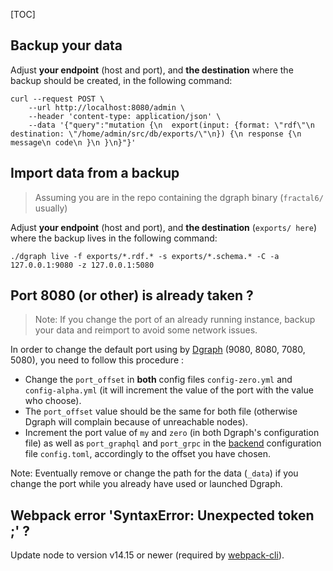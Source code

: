 
[TOC]


## **Backup your data**

Adjust **your endpoint** (host and port), and **the destination** where the backup should be created, in the following command:

```
curl --request POST \
    --url http://localhost:8080/admin \
    --header 'content-type: application/json' \
    --data '{"query":"mutation {\n  export(input: {format: \"rdf\"\n destination: \"/home/admin/src/db/exports/\"\n}) {\n response {\n message\n code\n }\n }\n}"}'
```

## **Import data from a backup**


> Assuming you are in the repo containing the dgraph binary (`fractal6/` usually)

Adjust **your endpoint** (host and port), and **the destination** (`exports/ here`) where the backup lives in the following command:

    ./dgraph live -f exports/*.rdf.* -s exports/*.schema.* -C -a 127.0.0.1:9080 -z 127.0.0.1:5080

## **Port 8080 (or other) is already taken ?**

> Note: If you change the port of an already running instance, backup your data and reimport to avoid some network issues.

In order to change the default port using by [Dgraph](https://dgraph.io/docs/deploy/security/ports-usage/) (9080, 8080, 7080, 5080), you need to follow this procedure : 

- Change the `port_offset` in **both** config files `config-zero.yml` and `config-alpha.yml` (it will increment the value of the port with the value who choose).
- The `port_offset` value should be the same for both file (otherwise Dgraph will complain because of unreachable nodes).
- Increment the port value of `my` and `zero` (in both Dgraph's configuration file) as well as `port_graphql` and `port_grpc` in the [backend]((https://github.com/fractal6/fractal6.go)) configuration file `config.toml`, accordingly to the offset you have chosen.

Note: Eventually remove or change the path for the data (`_data`) if you change the port while you already have used or launched Dgraph.


## **Webpack error 'SyntaxError: Unexpected token ;' ?**

Update node to version v14.15 or newer (required by [webpack-cli](https://webpack.js.org/api/cli/)).

